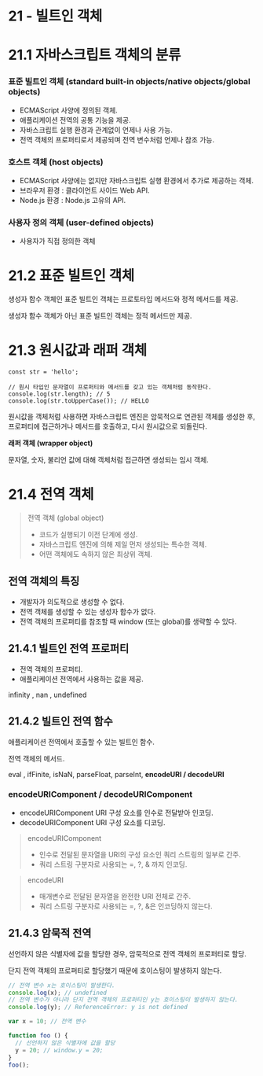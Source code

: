 # 21 - 빌트인 객체

# 21.1 자바스크립트 객체의 분류

### 표준 빌트인 객체 (standard built-in objects/native objects/global objects)

- ECMAScript 사양에 정의된 객체.
- 애플리케이션 전역의 공통 기능을 제공.
- 자바스크립트 실행 환경과 관계없이 언제나 사용 가능.
- 전역 객체의 프로퍼티로서 제공되며 전역 변수처럼 언제나 참조 가능.

### 호스트 객체 (host objects)

- ECMAScript 사양에는 없지만 자바스크립트 실행 환경에서 추가로 제공하는 객체.
- 브라우저 환경 : 클라이언트 사이드 Web API.
- Node.js 환경 : Node.js 고유의 API.

### 사용자 정의 객체 (user-defined objects)

- 사용자가 직접 정의한 객체

# 21.2 표준 빌트인 객체

생성자 함수 객체인 표준 빌트인 객체는 프로토타입 메서드와 정적 메서드를 제공.

생성자 함수 객체가 아닌 표준 빌트인 객체는 정적 메서드만 제공.

# 21.3 원시값과 래퍼 객체

```tsx
const str = 'hello';

// 원시 타입인 문자열이 프로퍼티와 메서드를 갖고 있는 객체처럼 동작한다.
console.log(str.length); // 5
console.log(str.toUpperCase()); // HELLO
```

원시값을 객체처럼 사용하면 자바스크립트 엔진은 암묵적으로 연관된 객체를 생성한 후, 프로퍼티에 접근하거나 메서드를 호출하고, 다시 원시값으로 되돌린다.

**래퍼 객체 (wrapper object)**

문자열, 숫자, 불리언 값에 대해 객체처럼 접근하면 생성되는 임시 객체.

# 21.4 전역 객체

> 전역 객체 (global object)
> 
> - 코드가 실행되기 이전 단계에 생성.
> - 자바스크립트 엔진에 의해 제일 먼저 생성되는 특수한 객체.
> - 어떤 객체에도 속하지 않은 최상위 객체.

## 전역 객체의 특징

- 개발자가 의도적으로 생성할 수 없다.
- 전역 객체를 생성할 수 있는 생성자 함수가 없다.
- 전역 객체의 프로퍼티를 참조할 때 window (또는 global)를 생략할 수 있다.

## 21.4.1 빌트인 전역 프로퍼티

- 전역 객체의 프로퍼티.
- 애플리케이션 전역에서 사용하는 값을 제공.

infinity , nan , undefined

## 21.4.2 빌트인 전역 함수

애플리케이션 전역에서 호출할 수 있는 빌트인 함수.

전역 객체의 메서드.

eval , ifFinite, isNaN, parseFloat, parseInt, **encodeURI / decodeURI**

### encodeURIComponent / decodeURIComponent

- encodeURIComponent URI 구성 요소를 인수로 전달받아 인코딩.
- decodeURIComponent URI 구성 요소를 디코딩.

> encodeURIComponent
> 
> - 인수로 전달된 문자열을 URI의 구성 요소인 쿼리 스트링의 일부로 간주.
> - 쿼리 스트링 구분자로 사용되는 =, ?, & 까지 인코딩.

> encodeURI
> 
> - 매개변수로 전달된 문자열을 완전한 URI 전체로 간주.
> - 쿼리 스트링 구분자로 사용되는 =, ?, &은 인코딩하지 않는다.

## 21.4.3 암묵적 전역

선언하지 않은 식별자에 값을 할당한 경우, 암묵적으로 전역 객체의 프로퍼티로 할당.

단지 전역 객체의 프로퍼티로 할당했기 때문에 호이스팅이 발생하지 않는다.

```jsx
// 전역 변수 x는 호이스팅이 발생한다.
console.log(x); // undefined
// 전역 변수가 아니라 단지 전역 객체의 프로퍼티인 y는 호이스팅이 발생하지 않는다.
console.log(y); // ReferenceError: y is not defined

var x = 10; // 전역 변수

function foo () {
  // 선언하지 않은 식별자에 값을 할당
  y = 20; // window.y = 20;
}
foo();
```